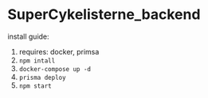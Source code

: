 # SuperCykelisterne_backend

install guide:
  1. requires: docker, primsa
  2. `npm intall`
  3. `docker-compose up -d`
  4. `prisma deploy`
  5. `npm start`
